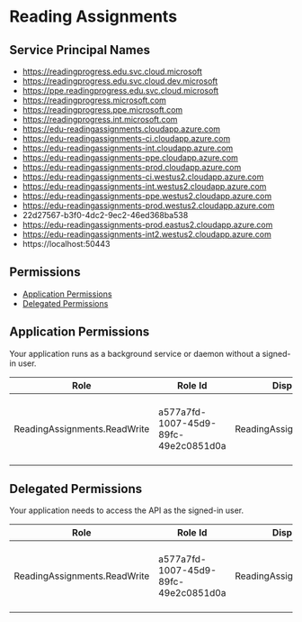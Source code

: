 # Reading Assignments
## Service Principal Names
- https://readingprogress.edu.svc.cloud.microsoft
- https://readingprogress.edu.svc.cloud.dev.microsoft
- https://ppe.readingprogress.edu.svc.cloud.microsoft
- https://readingprogress.microsoft.com
- https://readingprogress.ppe.microsoft.com
- https://readingprogress.int.microsoft.com
- https://edu-readingassignments.cloudapp.azure.com
- https://edu-readingassignments-ci.cloudapp.azure.com
- https://edu-readingassignments-int.cloudapp.azure.com
- https://edu-readingassignments-ppe.cloudapp.azure.com
- https://edu-readingassignments-prod.cloudapp.azure.com
- https://edu-readingassignments-ci.westus2.cloudapp.azure.com
- https://edu-readingassignments-int.westus2.cloudapp.azure.com
- https://edu-readingassignments-ppe.westus2.cloudapp.azure.com
- https://edu-readingassignments-prod.westus2.cloudapp.azure.com
- 22d27567-b3f0-4dc2-9ec2-46ed368ba538
- https://edu-readingassignments-prod.eastus2.cloudapp.azure.com
- https://edu-readingassignments-int2.westus2.cloudapp.azure.com
- https://localhost:50443

 ## Permissions
- [Application Permissions](#application-permissions)
- [Delegated Permissions](#delegated-permissions)

## Application Permissions
Your application runs as a background service or daemon without a signed-in user.

| Role | Role Id | Display Name | Description |
|---|---|---|---|
| ReadingAssignments.ReadWrite | a577a7fd-1007-45d9-89fc-49e2c0851d0a | ReadingAssignments.ReadWrite | Allows reading and writing of reading assignment data. |

## Delegated Permissions
Your application needs to access the API as the signed-in user. 

| Role | Role Id | Display Name | Description |
|---|---|---|---|
| ReadingAssignments.ReadWrite | a577a7fd-1007-45d9-89fc-49e2c0851d0a | ReadingAssignments.ReadWrite | Allows reading and writing of reading assignment data. |

